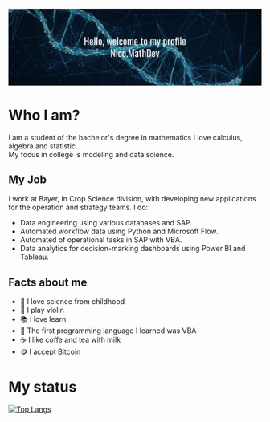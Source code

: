 ![Welcome!](https://github.com/NicoMathDev/NicoMathDev/blob/main/Github%20Cover.png)

# Who I am?
I am a student of the bachelor's degree in mathematics I love calculus, algebra and statistic. <br />
My focus in college is modeling and data science.  <br />

## My Job
I work at Bayer, in Crop Science division, with developing new applications for the operation and strategy teams. I do:
- Data engineering using various databases and SAP.
- Automated workflow data using Python and Microsoft Flow.
- Automated of operational tasks in SAP with VBA.
- Data analytics for decision-marking dashboards using Power BI and Tableau.

## Facts about me
- 🔭 I love science from childhood
- 🎻 I play violin
- 📚 I love learn
- 💾 The first programming language I learned was VBA
- ☕ I like coffe and tea with milk
- 🪙 I accept Bitcoin


# My status
[![Top Langs](https://github-readme-stats.vercel.app/api/top-langs/?username=NicoMathDev)](https://github.com/anuraghazra/github-readme-stats)



<!--
**NicoMathDev/NicoMathDev** is a ✨ _special_ ✨ repository because its `README.md` (this file) appears on your GitHub profile.

Here are some ideas to get you started:

- 🔭 I’m currently working on ...
- 🌱 I’m currently learning ...
- 👯 I’m looking to collaborate on ...
- 🤔 I’m looking for help with ...
- 💬 Ask me about ...
- 📫 How to reach me: ...
- 😄 Pronouns: ...
- ⚡ Fun fact: ...
-->
